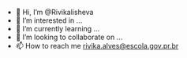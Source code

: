 - 👋 Hi, I’m @Rivikalisheva
- 👀 I’m interested in ...
- 🌱 I’m currently learning ...
- 💞️ I’m looking to collaborate on ...
- 📫 How to reach me  rivika.alves@escola.gov.pr.br

<!---
RivikaElisheva/RivikaElisheva is a ✨ special ✨ repository because its `README.md` (this file) appears on your GitHub profile.
You can click the Preview link to take a look at your changes.
--->
